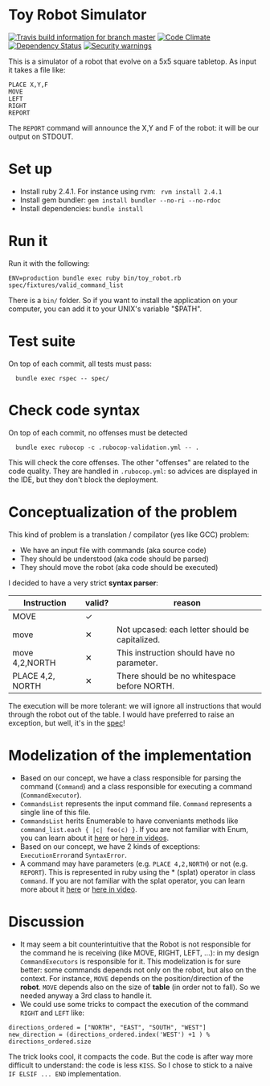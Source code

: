 # Toy Robot Simulator
[![Travis build information for branch master](https://api.travis-ci.org/gobert/toy_robot.svg?branch=master)](https://travis-ci.org/gobert/toy_robot)
[![Code Climate](https://codeclimate.com/github/gobert/toy_robot/badges/gpa.svg)](https://codeclimate.com/github/gobert/toy_robot)
[![Dependency Status](https://gemnasium.com/gobert/toy_robot.svg)](https://gemnasium.com/gobert/toy_robot)
[![Security warnings](https://hakiri.io/github/gobert/toy_robot/master.svg)](https://hakiri.io/projects/b8d0f5e3ca8785)

This is a simulator of a robot that evolve on a 5x5 square tabletop. As input it takes a file like:

```
PLACE X,Y,F
MOVE
LEFT
RIGHT
REPORT
```
The ```REPORT``` command will announce the X,Y and F of the robot: it will be our output on STDOUT.

# Set up
* Install ruby 2.4.1. For instance using rvm: ``` rvm install 2.4.1```
* Install gem bundler: ```gem install bundler --no-ri --no-rdoc```
* Install dependencies: ```bundle install```

# Run it
Run it with the following:
```
ENV=production bundle exec ruby bin/toy_robot.rb spec/fixtures/valid_command_list
```
There is a ```bin/``` folder. So if you want to install the application on your computer, you can add it to your UNIX's variable "$PATH".

# Test suite
On top of each commit, all tests must pass:
```
  bundle exec rspec -- spec/
```
# Check code syntax
On top of each commit, no offenses must be detected
```
  bundle exec rubocop -c .rubocop-validation.yml -- .
```
This will check the core offenses. The other "offenses" are related to the code quality. They are handled in ```.rubocop.yml```: so advices are displayed in the IDE, but they don't block the deployment.

# Conceptualization of the problem
This kind of problem is a translation / compilator (yes like GCC) problem:
* We have an input file with commands (aka source code)
* They should be understood (aka code should be parsed)
* They should move the robot (aka code should be executed)

I decided to have a very strict **syntax parser**:

| Instruction    | valid? | reason                                         |
|----------------|--------|------------------------------------------------|
| MOVE           | ✓      |                                                |
| move           | ✕      | Not upcased: each letter should be capitalized. |
| move 4,2,NORTH | ✕      | This instruction should have no parameter.      |
| PLACE 4,2, NORTH | ✕      | There should be no whitespace before NORTH.      |

The execution will be more tolerant: we will ignore all instructions that would through the robot out of the table. I would have preferred to raise an exception, but well, it's in the [spec](SPEC.md)!

# Modelization of the implementation
* Based on our concept, we have a class responsible for parsing the command (```Command```) and a class responsible for executing a command (```CommandExecutor```).
* ```CommandsList``` represents the input command file. ```Command``` represents a single line of this file.
* ```CommandsList``` herits Enumerable to have conveniants methods like ```command_list.each { |c| foo(c) }```. If you are not familiar with Enum, you can learn about it [here](https://blog.codeship.com/the-enumerable-module/) or [here in videos](https://www.youtube.com/watch?v=cs-mAtWRjCg).
* Based on our concept, we have 2 kinds of exceptions: ```ExecutionError```and ```SyntaxError```.
* A command may have parameters (e.g. ```PLACE 4,2,NORTH```) or not (e.g. ```REPORT```). This is represented in ruby using the * (splat) operator in class ```Command```. If you are not familiar with the splat operator,  you can learn more about it [here](http://andrewberls.com/blog/post/naked-asterisk-parameters-in-ruby) or [here in video](https://www.youtube.com/watch?v=znF5O8L7QMQ).


# Discussion
* It may seem a bit counterintuitive that the Robot is not responsible for the command he is receiving (like MOVE, RIGHT, LEFT, ...): in my design ```CommandExecutors``` is responsible for it. This modelization is for sure better: some commands depends not only on the robot, but also on the context. For instance, ```MOVE``` depends on the position/direction of the **robot**.  ```MOVE``` depends also on the size of **table** (in order not to fall). So we needed anyway a 3rd class to handle it.
* We could use some tricks to compact the execution of the command ```RIGHT``` and ```LEFT``` like:
```
directions_ordered = ["NORTH", "EAST", "SOUTH", "WEST"]
new_direction = (directions_ordered.index('WEST') +1 ) % directions_ordered.size
```
The trick looks cool, it compacts the code. But the code is after way more difficult to understand: the code is less ```KISS```. So I chose to stick to a naive ```IF ELSIF ... END``` implementation.
